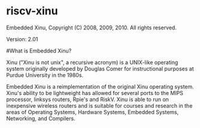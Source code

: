 # riscv-xinu

Embedded Xinu, Copyright (C) 2008, 2009, 2010. All rights reserved.

Version: 2.01

#What is Embedded Xinu?

Xinu ("Xinu is not unix", a recursive acronym) is a UNIX-like operating system originally developed by Douglas Comer for instructional purposes at Purdue University in the 1980s.

Embedded Xinu is a reimplementation of the original Xinu operating system. Xinu's ability to be lightweight has allowed for several ports to the MIPS processor, linksys routers, Rpie's and RiskV. Xinu is able to run on inexpensive wireless routers and is suitable for courses and research in the areas of Operating Systems, Hardware Systems, Embedded Systems, Networking, and Compilers.
